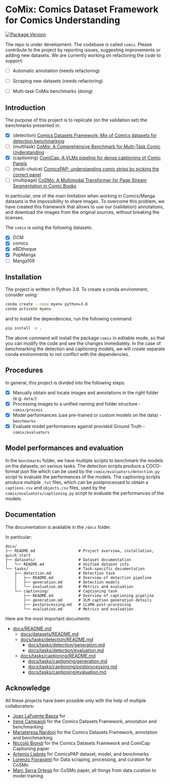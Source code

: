 # CoMix: Comics Dataset Framework for Comics Understanding

[![Package Version](https://img.shields.io/badge/version-1.0.0-yellow.svg)](https://github.com/emanuelevivoli/cdf)

The repo is under development. The codebase is called `comix`.
Please contribute to the project by reporting issues, suggesting improvements or adding new datasets.
We are currently working on refactoring the code to support:
- [ ] Automatic annotation (needs refactoring)
- [ ] Scraping new datasets (needs refactoring)
- [ ] Multi-task CoMix benchmarks (doing)


## Introduction
The purpose of this project is to replicate (on the validation set) the benchmarks presented in:
- [x] (detection) [Comics Datasets Framework: Mix of Comics datasets for detection benchmarking](https://arxiv.org/abs/2407.03540)
- [ ] (multitask) [CoMix: A Comprehensive Benchmark for Multi-Task Comic Understanding](https://arxiv.org/abs/2407.03550)
- [x] (captioning) [ComiCap: A VLMs pipeline for dense captioning of Comic Panels](https://arxiv.org/abs/2409.16159)
- [ ] (multi-choice) [ComicsPAP: understanding comic strips by picking the correct panel](https://arxiv.org/abs/2503.08561)
- [ ] (multipage) [CoSMo: A Multimodal Transformer for Page Stream Segmentation in Comic Books](https://arxiv.org/abs/2407.03550)

In particular, one of the main limitation when working in Comics/Manga datasets is the impossibility to share images.
To overcome this problem, we have created this framework that allows to use our (validation) annotations, and download the images from the original sources, without breaking the licenses.

The `comix` is using the following datasets:
- [x] DCM
- [x] comics
- [x] eBDtheque
- [x] PopManga
- [ ] Manga109

## Installation
The project is written in Python 3.8. To create a conda environment, consider using:
```bash
conda create --name myenv python=3.8
conda activate myenv
```

and to install the dependencies, run the following command:
```bash
pip install -e .
```
The above command will install the package `comix` in editable mode, so that you can modify the code and see the changes immediately. In the case of benchmarking the detection and captioning models, we will create separate conda environments to not conflict with the dependencies.

## Procedures
In general, this project is divided into the following steps:
- [x] Manually obtain and locate images and annotations in the right folder (e.g. `data/`)
- [x] Processing images to a unified naming and folder structure - `comix/process`
- [x] Model performances (use pre-trained or custom models on the data) - `benchmarks`
- [x] Evaluate model performances against provided Ground Truth - `comix/evaluators`

## Model performances and evaluation
In the `benchmarks` folder, we have multiple scripts to benchmark the models on the datasets, on various tasks.
The detection scripts produce a COCO-format json file which can be used by the `comix/evaluators/detection.py` script to evaluate the performances of the models.
The captioning scripts produce multiple `.txt` files, which can be postprocessed to obtain a `captions.csv` and `objects.csv` files, used by the `comix/evaluators/captioning.py` script to evaluate the performances of the models.

## Documentation

The documentation is available in the `/docs` folder.

In particular:
```
docs/
├── README.md                   # Project overview, installation, quick start
├── datasets/                   # Dataset documentation
│   └── README.md               # Unified dataset info
└── tasks/                      # Task-specific documentation
    ├── detection.md            # Detection task
    │   ├── README.md           # Overview of detection pipeline
    │   ├── generation.md       # Detection models
    │   └── evaluation.md       # Metrics and evaluation
    └── captioning/             # Captioning task
        ├── README.md           # Overview of captioning pipeline
        ├── generation.md       # VLM caption generation details
        ├── postprocessing.md   # LLaMA post-processing
        └── evaluation.md       # Metrics and evaluation
```

Here are the most important documents:
- [docs/README.md](docs/README.md)
    - [docs/datasets/README.md](docs/datasets/README.md)
    - [docs/tasks/detection/README.md](docs/tasks/detection/README.md)
        - [docs/tasks/detection/generation.md](docs/tasks/detection/generation.md)
        - [docs/tasks/detection/evaluation.md](docs/tasks/detection/evaluation.md)
    - [docs/tasks/captioning/README.md](docs/tasks/captioning/README.md)
        - [docs/tasks/captioning/generation.md](docs/tasks/captioning/generation.md)
        - [docs/tasks/captioning/postprocessing.md](docs/tasks/captioning/postprocessing.md)
        - [docs/tasks/captioning/evaluation.md](docs/tasks/captioning/evaluation.md)


## Acknowledge
All these projects have been possible only with the help of multiple collaborators:
- [Joan LaFuente Baeza](https://github.com/joanlafuente) for 
- [Irene Campaioli](https://dblp.org/pid/382/4686.html) for the Comics Datasets Framework, annotation and benchmarking
- [Mariateresa Nardoni](https://dblp.org/pid/382/5211.html) for the Comics Datasets Framework, annotation and benchmarking
- [Niccolò Biondi](https://scholar.google.com/citations?user=B7VHm9UAAAAJ&hl=en) for the Comics Datasets Framework and ComiCap Captioning paper
- [Artemis Llabrés](https://scholar.google.com/citations?user=0VToXYcAAAAJ&hl=en) for ComicsPAP dataset, model, and benchmarks
- [Lorenzo Fioravanti](/#link_to_add) for Data scraping, processing, and curation for CoSMo
- [Marc Serra Ortega](https://www.linkedin.com/in/marc-serra-ortega) for CoSMo paper, all things from data curation to model training
